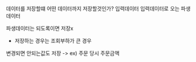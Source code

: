 데이터를 저장할떄 어떤 데이터까지 저장할것인가?
입력데이터
입력데이터로 오는 파생데이터

파생데이터는 되도록이면 저장x
- 저장하는 경우는 조회부하가 큰 경우

변경되면 안되는값도 저장
-> ex) 주문 당시 주문금액